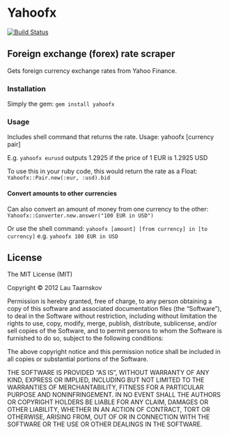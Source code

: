 # Yahoofx

[![Build Status](https://travis-ci.org/lau/yahoofx.png)](https://travis-ci.org/lau/yahoofx)

## Foreign exchange (forex) rate scraper

Gets foreign currency exchange rates from Yahoo Finance.

### Installation

Simply the gem: `gem install yahoofx` 

### Usage

Includes shell command that returns the rate. Usage: yahoofx
[currency pair]

E.g. `yahoofx eurusd` outputs 1.2925 if the price of 1 EUR is 1.2925 USD

To use this in your ruby code, this would return the rate as a Float: `Yahoofx::Pair.new(:eur, :usd).bid`

#### Convert amounts to other currencies

Can also convert an amount of money from one currency to the other:
`Yahoofx::Converter.new.answer("100 EUR in USD")`

Or use the shell command:
`yahoofx [amount] [from currency] in [to currency]` e.g. `yahoofx 100 EUR in USD` 

## License

The MIT License (MIT)

Copyright © 2012 Lau Taarnskov

Permission is hereby granted, free of charge, to any person obtaining a copy of this software and associated documentation files (the “Software”), to deal in the Software without restriction, including without limitation the rights to use, copy, modify, merge, publish, distribute, sublicense, and/or sell copies of the Software, and to permit persons to whom the Software is furnished to do so, subject to the following conditions:

The above copyright notice and this permission notice shall be included in all copies or substantial portions of the Software.

THE SOFTWARE IS PROVIDED “AS IS”, WITHOUT WARRANTY OF ANY KIND, EXPRESS OR IMPLIED, INCLUDING BUT NOT LIMITED TO THE WARRANTIES OF MERCHANTABILITY, FITNESS FOR A PARTICULAR PURPOSE AND NONINFRINGEMENT. IN NO EVENT SHALL THE AUTHORS OR COPYRIGHT HOLDERS BE LIABLE FOR ANY CLAIM, DAMAGES OR OTHER LIABILITY, WHETHER IN AN ACTION OF CONTRACT, TORT OR OTHERWISE, ARISING FROM, OUT OF OR IN CONNECTION WITH THE SOFTWARE OR THE USE OR OTHER DEALINGS IN THE SOFTWARE.
